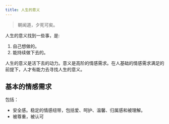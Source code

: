 ```yaml
---
title: 人生的意义
---
```


> 朝闻道，夕死可矣。

人生的意义找到一些事，是:
1. 自己想做的。
2. 能持续做下去的。

人生的意义是活下去的动力。意义是高阶的情感需求。在人基础的情感需求满足的前提下，人才有能力去寻找人生的意义。

## 基本的情感需求
包括：
* 安全感。稳定的情感纽带，包括爱、呵护、温馨、归属感和被理解。
* 被尊重，被认可


